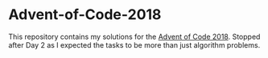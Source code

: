 # Advent-of-Code-2018

This repository contains my solutions for the [Advent of Code 2018](https://adventofcode.com/). Stopped after Day 2 as I expected the tasks to be more than just algorithm problems.
